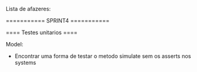 Lista de afazeres:

=========== SPRINT4 ===========

==== Testes unitarios ====

Model:
- Encontrar uma forma de testar o metodo simulate sem os asserts nos systems
